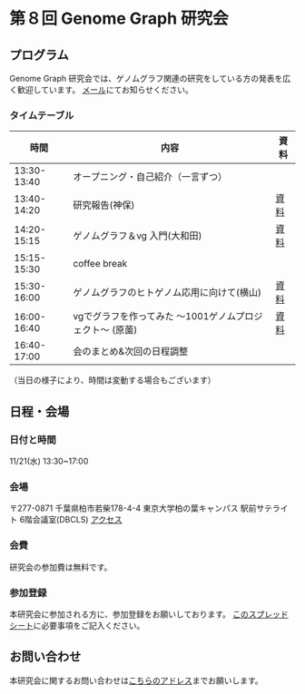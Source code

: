 # 第８回 Genome Graph 研究会

## プログラム

Genome Graph 研究会では、ゲノムグラフ関連の研究をしている方の発表を広く歓迎しています。
[メール](harazono_yoritaka_17@stu-cbms.k.u-tokyo.ac.jp)にてお知らせください。

### タイムテーブル


時間| 内容         | 資料 
------------|-------------|----- 
13:30-13:40 | オープニング・自己紹介（一言ずつ）　| |
13:40-14:20 | 研究報告(神保)　|[資料]() |
14:20-15:15 | ゲノムグラフ＆vg 入門(大和田)　|[資料](https://drive.google.com/open?id=1R5Ub5MKmmfUI4pf_H5R2a_I8p2jQz84b)|
15:15-15:30 | coffee break　| |
15:30-16:00 | ゲノムグラフのヒトゲノム応用に向けて(横山)　|[資料](https://drive.google.com/open?id=1DagXCeYQB4O3uZyTqeAD3Cm--YR9EwSh) |
16:00-16:40 | vgでグラフを作ってみた 〜1001ゲノムプロジェクト〜 (原薗)　|[資料]() |
16:40-17:00 | 会のまとめ&次回の日程調整　| |


（当日の様子により、時間は変動する場合もございます）

## 日程・会場
### 日付と時間

11/21(水) 13:30~17:00

### 会場
〒277-0871 千葉県柏市若柴178-4-4 東京大学柏の葉キャンパス 駅前サテライト 6階会議室(DBCLS)
[アクセス](http://dbcls.rois.ac.jp/access)

### 会費
研究会の参加費は無料です。

### 参加登録
本研究会に参加される方に、参加登録をお願いしております。
[このスプレッドシート](https://docs.google.com/spreadsheets/d/15JjZhBMozufBoBsD7mPVBHX4XiGOdZfC02W4lGQ27I4/edit?usp=sharing)に必要事項をご記入ください。

## お問い合わせ
本研究会に関するお問い合わせは[こちらのアドレス](genome.graph.jp@gmail.com)までお願いします。
